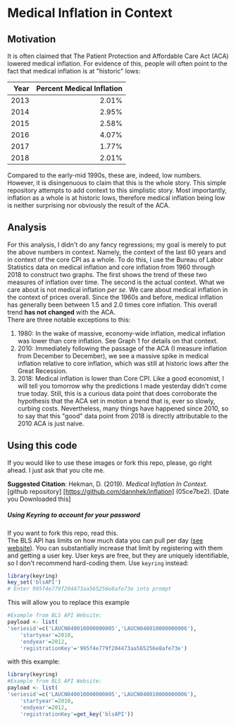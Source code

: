 # Medical Inflation in Context  
## Motivation
It is often claimed that The Patient Protection and Affordable Care Act (ACA) lowered medical inflation. For evidence of this, people will often point to the fact that medical inflation is at "historic" lows:   

| Year| Percent Medical Inflation|
|----:|-----------------:|
| 2013|          2.01%|
| 2014|          2.95%|
| 2015|          2.58%|
| 2016|          4.07%|
| 2017|          1.77%|
| 2018|          2.01%|  

Compared to the early-mid 1990s, these are, indeed, low numbers. However, it is disingenuous to claim that this is the whole story. This simple repository attempts to add context to this simplistic story. Most importantly, inflation as a whole is at historic lows, therefore medical inflation being low is neither surprising nor obviously the result of the ACA.    

## Analysis  
For this analysis, I didn't do any fancy regressions; my goal is merely to put the above numbers in context. Namely, the context of the last 60 years and in context of the core CPI as a whole. To do this, I use the Bureau of Labor Statistics data on medical inflation and core inflation from 1960 through 2018 to construct two graphs. The first shows the trend of these two measures of inflation over time. The second is the actual context. What we care about is not medical inflation _per se_. We care about medical inflation in the context of prices overall. Since the 1960s and before, medical inflation has generally been between 1.5 and 2.0 times core inflation. This overall trend __has not changed__ with the ACA.  
There are three notable exceptions to this:  
1. 1980: In the wake of massive, economy-wide inflation, medical inflation was lower than core inflation. See Graph 1 for details on that context.  
2. 2010: Immediately following the passage of the ACA (I measure inflation from December to December), we see a massive spike in medical inflation relative to core inflation, which was still at historic lows after the Great Recession.  
3. 2018: Medical inflation is lower than Core CPI. Like a good economist, I will tell you tomorrow why the predictions I made yesterday didn't come true today. Still, this is a curious data point that does corroborate the hypothesis that the ACA set in motion a trend that is, ever so slowly, curbing costs. Nevertheless, many things have happened since 2010, so to say that this "good" data point from 2018 is directly attributable to the 2010 ACA is just naive.  

## Using this code
If you would like to use these images or fork this repo, please, go right ahead. I just ask that you cite me.  

__Suggested Citation__: Hekman, D. (2019). _Medical Inflation In Context_. [github repository] [https://github.com/dannhek/inflation] (05ce7be2). \[Date you Downloaded this\]

##### Using Keyring to account for your password  
If you want to fork this repo, read this.   
The BLS API has limits on how much data you can pull per day ([see website](https://www.bls.gov/developers/api_faqs.htm)). You can substantially increase that limit by registering with them and getting a user key. User keys are free, but they are uniquely identifiable, so I don't recommend hard-coding them. Use `keyring` instead:  
```r
library(keyring)
key_set('blsAPI')
# Enter 995f4e779f204473aa565256e8afe73e into prompt
```  
This will allow you to replace this example
```r
#Example from BLS API Website:
payload <- list(
'seriesid'=c('LAUCN040010000000005','LAUCN040010000000006'),
    'startyear'=2010,
    'endyear'=2012,
    'registrationKey'='995f4e779f204473aa565256e8afe73e')
```  
with this example:  
```r
library(keyring)
#Example from BLS API Website:
payload <- list(
'seriesid'=c('LAUCN040010000000005','LAUCN040010000000006'),
    'startyear'=2010,
    'endyear'=2012,
    'registrationKey'=get_key('blsAPI'))
```